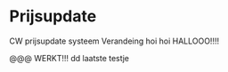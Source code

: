 # Prijsupdate
CW prijsupdate systeem
Verandeing
hoi hoi
HALLOOO!!!!

@@@ WERKT!!!
dd
laatste testje
